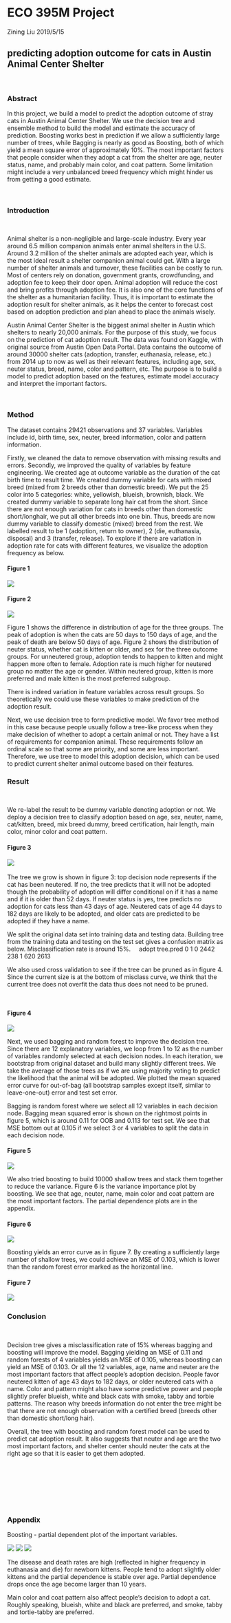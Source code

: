 ECO 395M Project
================
Zining Liu
2019/5/15

predicting adoption outcome for cats in Austin Animal Center Shelter
--------------------------------------------------------------------

   

### Abstract

In this project, we build a model to predict the adoption outcome of stray cats in Austin Animal Center Shelter. We use the decision tree and ensemble method to build the model and estimate the accuracy of prediction. Boosting works best in prediction if we allow a sufficiently large number of trees, while Bagging is nearly as good as Boosting, both of which yield a mean square error of approximately 10%. The most important factors that people consider when they adopt a cat from the shelter are age, neuter status, name, and probably main color, and coat pattern. Some limitation might include a very unbalanced breed frequency which might hinder us from getting a good estimate.

   

### Introduction

   

Animal shelter is a non-negligible and large-scale industry. Every year around 6.5 million companion animals enter animal shelters in the U.S. Around 3.2 million of the shelter animals are adopted each year, which is the most ideal result a shelter companion animal could get. With a large number of shelter animals and turnover, these facilities can be costly to run. Most of centers rely on donation, government grants, crowdfunding, and adoption fee to keep their door open. Animal adoption will reduce the cost and bring profits through adoption fee. It is also one of the core functions of the shelter as a humanitarian facility. Thus, it is important to estimate the adoption result for shelter animals, as it helps the center to forecast cost based on adoption prediction and plan ahead to place the animals wisely.

Austin Animal Center Shelter is the biggest animal shelter in Austin which shelters to nearly 20,000 animals. For the purpose of this study, we focus on the prediction of cat adoption result. The data was found on Kaggle, with original source from Austin Open Data Portal. Data contains the outcome of around 30000 shelter cats (adoption, transfer, euthanasia, release, etc.) from 2014 up to now as well as their relevant features, including age, sex, neuter status, breed, name, color and pattern, etc. The purpose is to build a model to predict adoption based on the features, estimate model accuracy and interpret the important factors.

   

### Method

The dataset contains 29421 observations and 37 variables. Variables include id, birth time, sex, neuter, breed information, color and pattern information.

Firstly, we cleaned the data to remove observation with missing results and errors. Secondly, we improved the quality of variables by feature engineering. We created age at outcome variable as the duration of the cat birth time to result time. We created dummy variable for cats with mixed breed (mixed from 2 breeds other than domestic breed). We put the 25 color into 5 categories: white, yellowish, blueish, brownish, black. We created dummy variable to separate long hair cat from the short. Since there are not enough variation for cats in breeds other than domestic short/longhair, we put all other breeds into one bin. Thus, breeds are now dummy variable to classify domestic (mixed) breed from the rest. We labelled result to be 1 (adoption, return to owner), 2 (die, euthanasia, disposal) and 3 (transfer, release). To explore if there are variation in adoption rate for cats with different features, we visualize the adoption frequency as below.

#### Figure 1

![](ECO-395M/1.png)

#### Figure 2

![](ECO-395M/2.png)

Figure 1 shows the difference in distribution of age for the three groups. The peak of adoption is when the cats are 50 days to 150 days of age, and the peak of death are below 50 days of age. Figure 2 shows the distribution of neuter status, whether cat is kitten or older, and sex for the three outcome groups. For unneutered group, adoption tends to happen to kitten and might happen more often to female. Adoption rate is much higher for neutered group no matter the age or gender. Within neutered group, kitten is more preferred and male kitten is the most preferred subgroup.

There is indeed variation in feature variables across result groups. So theoretically we could use these variables to make prediction of the adoption result.

Next, we use decision tree to form predictive model. We favor tree method in this case because people usually follow a tree-like process when they make decision of whether to adopt a certain animal or not. They have a list of requirements for companion animal. These requirements follow an ordinal scale so that some are priority, and some are less important. Therefore, we use tree to model this adoption decision, which can be used to predict current shelter animal outcome based on their features.
   

### Result

   

We re-label the result to be dummy variable denoting adoption or not. We deploy a decision tree to classify adoption based on age, sex, neuter, name, cat/kitten, breed, mix breed dummy, breed certification, hair length, main color, minor color and coat pattern.

#### Figure 3

![](ECO-395M/3.png) 

The tree we grow is shown in figure 3: top decision node represents if the cat has been neutered. If no, the tree predicts that it will not be adopted though the probability of adoption will differ conditional on if it has a name and if it is older than 52 days. If neuter status is yes, tree predicts no adoption for cats less than 43 days of age. Neutered cats of age 44 days to 182 days are likely to be adopted, and older cats are predicted to be adopted if they have a name.
   

We split the original data set into training data and testing data. Building tree from the training data and testing on the test set gives a confusion matrix as below. Misclassification rate is around 15%.
    adopt tree.pred 0 1 0 2442 238 1 620 2613

We also used cross validation to see if the tree can be pruned as in figure 4. Since the current size is at the bottom of misclass curve, we think that the current tree does not overfit the data thus does not need to be pruned.

   

#### Figure 4

![](ECO-395M/4.png)

Next, we used bagging and random forest to improve the decision tree. Since there are 12 explanatory variables, we loop from 1 to 12 as the number of variables randomly selected at each decision nodes. In each iteration, we bootstrap from original dataset and build many slightly different trees. We take the average of those trees as if we are using majority voting to predict the likelihood that the animal will be adopted. We plotted the mean squared error curve for out-of-bag (all bootstrap samples except itself, similar to leave-one-out) error and test set error.

Bagging is random forest where we select all 12 variables in each decision node. Bagging mean squared error is shown on the rightmost points in figure 5, which is around 0.11 for OOB and 0.113 for test set. We see that MSE bottom out at 0.105 if we select 3 or 4 variables to split the data in each decision node.

#### Figure 5

![](ECO-395M/5.png)

We also tried boosting to build 10000 shallow trees and stack them together to reduce the variance. Figure 6 is the variance importance plot by boosting. We see that age, neuter, name, main color and coat pattern are the most important factors. The partial dependence plots are in the appendix.

#### Figure 6

![](ECO-395M/6.png) 

Boosting yields an error curve as in figure 7. By creating a sufficiently large number of shallow trees, we could achieve an MSE of 0.103, which is lower than the random forest error marked as the horizontal line.

#### Figure 7

![](ECO-395M/7.png)  

### Conclusion

   

Decision tree gives a misclassification rate of 15% whereas bagging and boosting will improve the model. Bagging yielding an MSE of 0.11 and random forests of 4 variables yields an MSE of 0.105, whereas boosting can yield an MSE of 0.103. Or all the 12 variables, age, name and neuter are the most important factors that affect people’s adoption decision. People favor neutered kitten of age 43 days to 182 days, or older neutered cats with a name. Color and pattern might also have some predictive power and people slightly prefer blueish, white and black cats with smoke, tabby and torbie patterns. The reason why breeds information do not enter the tree might be that there are not enough observation with a certified breed (breeds other than domestic short/long hair).

Overall, the tree with boosting and random forest model can be used to predict cat adoption result. It also suggests that neuter and age are the two most important factors, and shelter center should neuter the cats at the right age so that it is easier to get them adopted.

   


</br>


</br>

</br>


</br>

### Appendix

Boosting - partial dependent plot of the important variables.

![](ECO-395M/8.png)
![](ECO-395M/9.png)
![](ECO-395M/10.png)

The disease and death rates are high (reflected in higher frequency in euthanasia and die) for newborn kittens. People tend to adopt slightly older kittens and the partial dependence is stable over age. Partial dependence drops once the age become larger than 10 years.

Main color and coat pattern also affect people’s decision to adopt a cat. Roughly speaking, blueish, white and black are preferred, and smoke, tabby and tortie-tabby are preferred.
